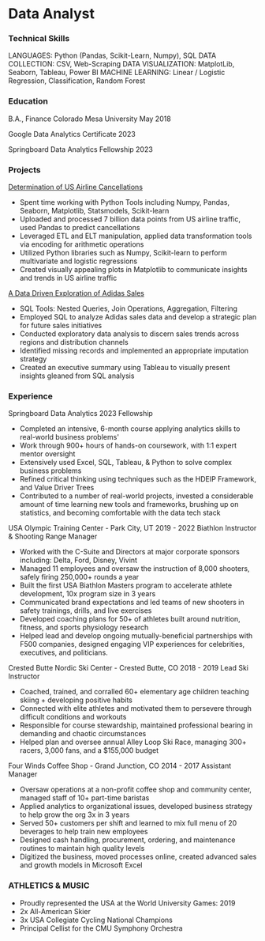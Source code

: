 # Data Analyst
### Technical Skills
LANGUAGES: Python (Pandas, Scikit-Learn, Numpy), SQL
DATA COLLECTION: CSV, Web-Scraping
DATA VISUALIZATION: MatplotLib, Seaborn, Tableau, Power BI
MACHINE LEARNING: Linear / Logistic Regression, Classification, Random Forest

### Education
B.A., Finance  Colorado Mesa University May 2018

Google Data Analytics Certificate 2023

Springboard Data Analytics Fellowship 2023

### Projects
[Determination of US Airline Cancellations](https://nbviewer.org/github/apjames50/Determination-of-US-Airline-Cancellations/blob/main/Determination%20of%20US%20Airline%20Cancellations.html)
  - Spent time working with Python Tools including Numpy, Pandas, Seaborn, Matplotlib, Statsmodels, Scikit-learn 
  - Uploaded and processed 7 billion data points from US airline traffic, used Pandas to predict cancellations 
  - Leveraged ETL and ELT manipulation, applied data transformation tools via encoding for arithmetic operations 
  - Utilized Python libraries such as Numpy, Scikit-learn to perform multivariate and logistic regressions 
  - Created visually appealing plots in Matplotlib to communicate insights and trends in US airline traffic 


[A Data Driven Exploration of Adidas Sales](https://public.tableau.com/app/profile/andrew.james6164/viz/AdidasCapstone/Story1)
  -  SQL Tools: Nested Queries, Join Operations, Aggregation, Filtering 
  -  Employed SQL to analyze Adidas sales data and develop a strategic plan for future sales initiatives 
  -  Conducted exploratory data analysis to discern sales trends across regions and distribution channels 
  -  Identified missing records and implemented an appropriate imputation strategy 
 -  Created an executive summary using Tableau to visually present insights gleaned from SQL analysis 


### Experience
Springboard Data Analytics 2023 
Fellowship 
  -  Completed an intensive, 6-month course applying analytics skills to real-world business problems' 
  -  Work through 900+ hours of hands-on coursework, with 1:1 expert mentor oversight 
  -  Extensively used Excel, SQL, Tableau, & Python to solve complex business problems 
  -  Refined critical thinking using techniques such as the HDEIP Framework, and Value Driver Trees 
  -  Contributed to a number of real-world projects, invested a considerable amount of time learning new tools and frameworks, brushing up on statistics, and becoming comfortable with the data tech stack 

USA Olympic Training Center - Park City, UT 2019 - 2022 
Biathlon Instructor & Shooting Range Manager 
  - Worked with the C-Suite and Directors at major corporate sponsors including: Delta, Ford, Disney, Vivint 
  - Managed 11 employees and oversaw the instruction of 8,000 shooters, safely firing 250,000+ rounds a year 
  - Built the first USA Biathlon Masters program to accelerate athlete development, 10x program size in 3 years 
  - Communicated brand expectations and led teams of new shooters in safety trainings, drills, and live exercises 
  - Developed coaching plans for 50+ of athletes built around nutrition, fitness, and sports physiology research 
  - Helped lead and develop ongoing mutually-beneficial partnerships with F500 companies, designed engaging VIP experiences for celebrities, executives, and politicians. 

Crested Butte Nordic Ski Center - Crested Butte, CO 2018 - 2019 
Lead Ski Instructor 
  - Coached, trained, and corralled 60+ elementary age children teaching skiing + developing positive habits 
  - Connected with elite athletes and motivated them to persevere through difficult conditions and workouts 
  - Responsible for course stewardship, maintained professional bearing in demanding and chaotic circumstances 
  - Helped plan and oversee annual Alley Loop Ski Race, managing 300+ racers, 3,000 fans, and a $155,000 budget 

Four Winds Coffee Shop - Grand Junction, CO 2014 - 2017 
Assistant Manager 
  - Oversaw operations at a non-profit coffee shop and community center, managed staff of 10+ part-time baristas 
  - Applied analytics to organizational issues, developed business strategy to help grow the org 3x in 3 years 
  - Served 50+ customers per shift and learned to mix full menu of 20 beverages to help train new employees 
  - Designed cash handling, procurement, ordering, and maintenance routines to maintain high quality levels 
  - Digitized the business, moved processes online, created advanced sales and growth models in Microsoft Excel 

### ATHLETICS & MUSIC 
  - Proudly represented the USA at the World University Games: 2019 
  - 2x All-American Skier 
  - 3x USA Collegiate Cycling National Champions 
  - Principal Cellist for the CMU Symphony Orchestra 
